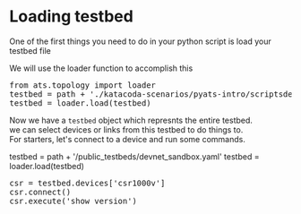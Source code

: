 # Loading testbed


One of the first things you need to do in your python script
is load your testbed file

We will use the loader function to accomplish this

<pre class="file" data-filename="pyats-intro.py" data-target="replace">
from ats.topology import loader
testbed = path + './katacoda-scenarios/pyats-intro/scriptsdevnet_sandbox.yaml'
testbed = loader.load(testbed)
</pre>


Now we have a `testbed` object which represnts the entire testbed.  
we can select devices or links from this testbed to do things to.  
For starters, let's connect to a device and run some commands.


testbed = path + '/public_testbeds/devnet_sandbox.yaml'
testbed = loader.load(testbed)


<pre class="file" data-filename="pyats-intro.py" data-target="append">
csr = testbed.devices['csr1000v']
csr.connect()
csr.execute('show version')
</pre>
